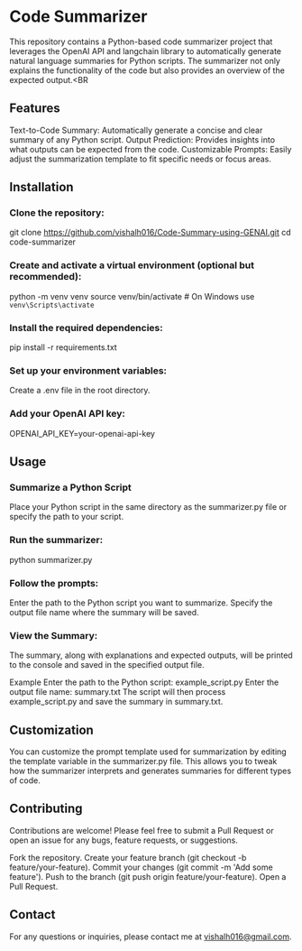 # Code Summarizer
This repository contains a Python-based code summarizer project that leverages the OpenAI API and langchain library to automatically generate natural language summaries for Python scripts. The summarizer not only explains the functionality of the code but also provides an overview of the expected output.<BR

## Features
Text-to-Code Summary: Automatically generate a concise and clear summary of any Python script.
Output Prediction: Provides insights into what outputs can be expected from the code.
Customizable Prompts: Easily adjust the summarization template to fit specific needs or focus areas.

## Installation
### Clone the repository:
  git clone https://github.com/vishalh016/Code-Summary-using-GENAI.git
  cd code-summarizer

### Create and activate a virtual environment (optional but recommended):
  python -m venv venv
  source venv/bin/activate  # On Windows use `venv\Scripts\activate`

### Install the required dependencies:
  pip install -r requirements.txt

### Set up your environment variables:
  Create a .env file in the root directory.
### Add your OpenAI API key:
  OPENAI_API_KEY=your-openai-api-key

## Usage
### Summarize a Python Script
  Place your Python script in the same directory as the summarizer.py file or specify the path to your script.

### Run the summarizer:
  python summarizer.py
  
### Follow the prompts:
  Enter the path to the Python script you want to summarize.
  Specify the output file name where the summary will be saved.
### View the Summary:
  The summary, along with explanations and expected outputs, will be printed to the console and saved in the specified output file.

Example
  Enter the path to the Python script: example_script.py
  Enter the output file name: summary.txt
The script will then process example_script.py and save the summary in summary.txt.

## Customization
You can customize the prompt template used for summarization by editing the template variable in the summarizer.py file. This allows you to tweak how the summarizer interprets and generates summaries for different types of code.

## Contributing
Contributions are welcome! Please feel free to submit a Pull Request or open an issue for any bugs, feature requests, or suggestions.

Fork the repository.
  Create your feature branch (git checkout -b feature/your-feature).
  Commit your changes (git commit -m 'Add some feature').
  Push to the branch (git push origin feature/your-feature).
  Open a Pull Request.

## Contact
For any questions or inquiries, please contact me at vishalh016@gmail.com.

